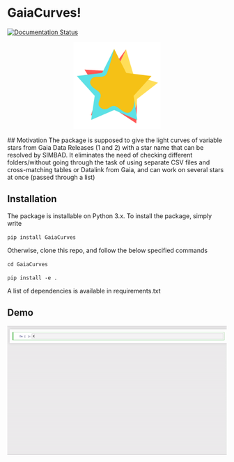 # GaiaCurves!

[![Documentation Status](https://readthedocs.org/projects/gaiacurves/badge/?version=latest)](https://gaiacurves.readthedocs.io/en/latest/?badge=latest)

<p align="center">
<img src="logo.png" width="200" title="GaiaCurves logo">
</p>
## Motivation
The package is supposed to give the light curves of variable stars from Gaia Data Releases (1 and 2) with a star name that can be resolved by SIMBAD. It eliminates the need of checking different folders/without going through the task of using separate CSV files and cross-matching tables or Datalink from Gaia, and can work on several stars at once (passed through a list)

## Installation
The package is installable on Python 3.x. To install the package, simply write

`pip install GaiaCurves`

Otherwise, clone this repo, and follow the below specified commands

`cd GaiaCurves`

`pip install -e .`

 A list of dependencies is available in requirements.txt


## Demo
![Alt Text](demo.gif)
